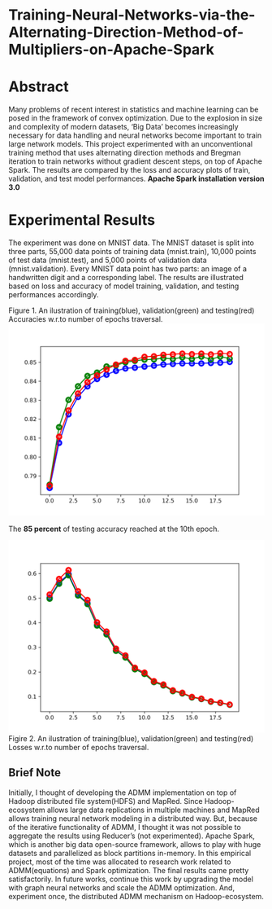 # Training-Neural-Networks-via-the-Alternating-Direction-Method-of-Multipliers-on-Apache-Spark

# Abstract
Many problems of recent interest in statistics and machine learning can be posed in the framework of convex optimization. Due to the explosion in size and complexity of modern datasets, ‘Big Data’ becomes increasingly necessary for data handling and neural networks become important to train large network models. This project experimented with an unconventional training method that uses alternating direction methods and Bregman iteration to train networks without gradient descent steps, on top of Apache Spark. The results are compared by the loss and accuracy plots of train, validation, and test model performances.
**Apache Spark installation version 3.0**

# Experimental Results
The experiment was done on MNIST data. The MNIST dataset is split into three parts, 55,000 data points of training data (mnist.train), 10,000 points of test data (mnist.test), and 5,000 points of validation data (mnist.validation). Every MNIST data point has two parts: an image of a handwritten digit and a corresponding label.
The results are illustrated based on loss and accuracy of model training, validation, and testing performances accordingly.

Figure 1. An ilustration of training(blue), validation(green) and testing(red) Accuracies w.r.to number of epochs traversal.
![alt An ilustration of training(blue), validation(green) and testing(red) Accuracies w.r.to number of epochs traversal.](https://github.com/dastagiri7/Training-Neural-Networks-via-the-Alternating-Direction-Method-of-Multipliers-on-Apache-Spark/blob/main/ACC_after_20_epoch.png)

The **85 percent** of testing accuracy reached at the 10th epoch.


![alt An ilustration of training(blue), validation(green) and testing(red) Losses w.r.to number of epochs traversal.](https://github.com/dastagiri7/Training-Neural-Networks-via-the-Alternating-Direction-Method-of-Multipliers-on-Apache-Spark/blob/main/LOSS_after_20_epoch.png)
Figire 2. An ilustration of training(blue), validation(green) and testing(red) Losses w.r.to number of epochs traversal.

## Brief Note
Initially, I thought of developing the ADMM implementation on top of Hadoop distributed file system(HDFS) and MapRed. Since Hadoop-ecosystem allows large data replications in multiple machines and MapRed allows training neural network modeling in a distributed way. But, because of the iterative functionality of ADMM, I thought it was not possible to aggregate the results using Reducer’s (not experimented). 
Apache Spark, which is another big data open-source framework, allows to play with huge datasets and parallelized as block partitions in-memory. In this empirical project, most of the time was allocated to research work related to ADMM(equations) and Spark optimization. The final results came pretty satisfactorily.
In future works, continue this work by upgrading the model with graph neural networks and scale the ADMM optimization. And, experiment once, the distributed ADMM mechanism on Hadoop-ecosystem.
